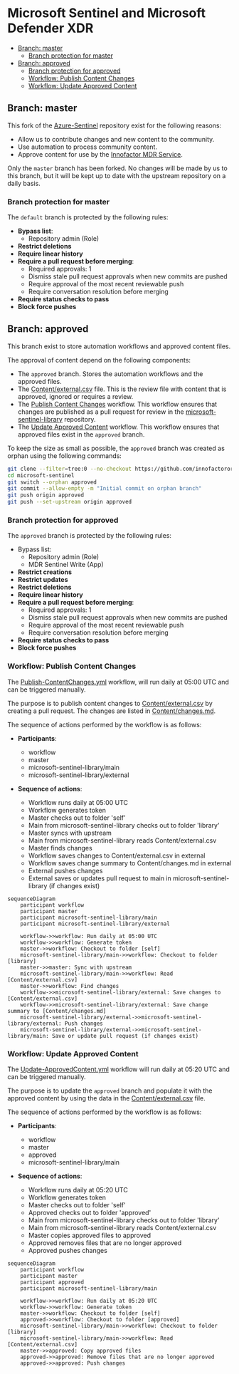 # Microsoft Sentinel and Microsoft Defender XDR

- [Branch: master](#branch-master)
  - [Branch protection for master](#branch-protection-for-master)
- [Branch: approved](#branch-approved)
  - [Branch protection for approved](#branch-protection-for-approved)
  - [Workflow: Publish Content Changes](#workflow-publish-content-changes)
  - [Workflow: Update Approved Content](#workflow-update-approved-content)

## Branch: master

This fork of the [Azure-Sentinel](https://github.com/Azure/Azure-Sentinel) repository exist for the following reasons:

- Allow us to contribute changes and new content to the community.
- Use automation to process community content.
- Approve content for use by the
  [Innofactor MDR Service](https://github.com/innofactororg/innofactor-mdr).

Only the `master` branch has been forked. No changes will be made by us to this branch, but it will be kept up to date with the upstream repository on a daily basis.

### Branch protection for master

The `default` branch is protected by the following rules:

- **Bypass list**:
  - Repository admin (Role)
- **Restrict deletions**
- **Require linear history**
- **Require a pull request before merging**:
  - Required approvals: 1
  - Dismiss stale pull request approvals when new commits are pushed
  - Require approval of the most recent reviewable push
  - Require conversation resolution before merging
- **Require status checks to pass**
- **Block force pushes**

## Branch: approved

This branch exist to store automation workflows and approved content files.

The approval of content depend on the following components:

- The `approved` branch. Stores the automation workflows and the approved files.
- The [Content/external.csv](https://github.com/innofactororg/microsoft-sentinel-library/blob/main/Content/external.csv) file. This is the review file with content that is approved, ignored or requires a review.
- The [Publish Content Changes](#workflow-publish-content-changes) workflow. This workflow ensures that changes are published as a pull request for review in the [microsoft-sentinel-library](https://github.com/innofactororg/microsoft-sentinel-library) repository.
- The [Update Approved Content](#workflow-update-approved-content) workflow. This workflow ensures that approved files exist in the `approved` branch.

To keep the size as small as possible, the `approved` branch was created as orphan using the following commands:

```bash
git clone --filter=tree:0 --no-checkout https://github.com/innofactororg/microsoft-sentinel.git
cd microsoft-sentinel
git switch --orphan approved
git commit --allow-empty -m "Initial commit on orphan branch"
git push origin approved
git push --set-upstream origin approved
```

### Branch protection for approved

The `approved` branch is protected by the following rules:

- Bypass list:
  - Repository admin (Role)
  - MDR Sentinel Write (App)
- **Restrict creations**
- **Restrict updates**
- **Restrict deletions**
- **Require linear history**
- **Require a pull request before merging**:
  - Required approvals: 1
  - Dismiss stale pull request approvals when new commits are pushed
  - Require approval of the most recent reviewable push
  - Require conversation resolution before merging
- **Require status checks to pass**
- **Block force pushes**

### Workflow: Publish Content Changes

The [Publish-ContentChanges.yml](.github\workflows\Publish-ContentChanges.yml) workflow, will run daily at 05:00 UTC and can be triggered manually.

The purpose is to publish content changes to [Content/external.csv](https://github.com/innofactororg/microsoft-sentinel-library/blob/main/Content/external.csv) by creating a pull request. The changes are listed in [Content/changes.md](https://github.com/innofactororg/microsoft-sentinel-library/blob/main/Content/changes.md).

The sequence of actions performed by the workflow is as follows:

- **Participants**:
  - workflow
  - master
  - microsoft-sentinel-library/main
  - microsoft-sentinel-library/external

- **Sequence of actions**:
  - Workflow runs daily at 05:00 UTC
  - Workflow generates token
  - Master checks out to folder 'self'
  - Main from microsoft-sentinel-library checks out to folder 'library'
  - Master syncs with upstream
  - Main from microsoft-sentinel-library reads Content/external.csv
  - Master finds changes
  - Workflow saves changes to Content/external.csv in external
  - Workflow saves change summary to Content/changes.md in external
  - External pushes changes
  - External saves or updates pull request to main in microsoft-sentinel-library (if changes exist)

```mermaid
sequenceDiagram
    participant workflow
    participant master
    participant microsoft-sentinel-library/main
    participant microsoft-sentinel-library/external

    workflow->>workflow: Run daily at 05:00 UTC
    workflow->>workflow: Generate token
    master->>workflow: Checkout to folder [self]
    microsoft-sentinel-library/main->>workflow: Checkout to folder [library]
    master->>master: Sync with upstream
    microsoft-sentinel-library/main->>workflow: Read [Content/external.csv]
    master->>workflow: Find changes
    workflow->>microsoft-sentinel-library/external: Save changes to [Content/external.csv]
    workflow->>microsoft-sentinel-library/external: Save change summary to [Content/changes.md]
    microsoft-sentinel-library/external->>microsoft-sentinel-library/external: Push changes
    microsoft-sentinel-library/external->>microsoft-sentinel-library/main: Save or update pull request (if changes exist)
```

### Workflow: Update Approved Content

The [Update-ApprovedContent.yml](.github/workflows/Update-ApprovedContent.yml) workflow will run daily at 05:20 UTC and can be triggered manually.

The purpose is to update the `approved` branch and populate it with the approved content by using the data in the [Content/external.csv](https://github.com/innofactororg/microsoft-sentinel-library/blob/main/Content/external.csv)  file.

The sequence of actions performed by the workflow is as follows:

- **Participants**:
  - workflow
  - master
  - approved
  - microsoft-sentinel-library/main

- **Sequence of actions**:
  - Workflow runs daily at 05:20 UTC
  - Workflow generates token
  - Master checks out to folder 'self'
  - Approved checks out to folder 'approved'
  - Main from microsoft-sentinel-library checks out to folder 'library'
  - Main from microsoft-sentinel-library reads Content/external.csv
  - Master copies approved files to approved
  - Approved removes files that are no longer approved
  - Approved pushes changes

```mermaid
sequenceDiagram
    participant workflow
    participant master
    participant approved
    participant microsoft-sentinel-library/main

    workflow->>workflow: Run daily at 05:20 UTC
    workflow->>workflow: Generate token
    master->>workflow: Checkout to folder [self]
    approved->>workflow: Checkout to folder [approved]
    microsoft-sentinel-library/main->>workflow: Checkout to folder [library]
    microsoft-sentinel-library/main->>workflow: Read [Content/external.csv]
    master->>approved: Copy approved files
    approved->>approved: Remove files that are no longer approved
    approved->>approved: Push changes
```
